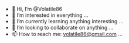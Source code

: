 - 👋 Hi, I’m @Volatile86
- 👀 I’m interested in everything ...
- 🌱 I’m currently learning anything interesting ...
- 💞️ I’m looking to collaborate on anything ...
- 📫 How to reach me: volatile86@gmail.com ...

<!---
Volatile86/Volatile86 is a ✨ special ✨ repository because its `README.md` (this file) appears on your GitHub profile.
You can click the Preview link to take a look at your changes.
--->

